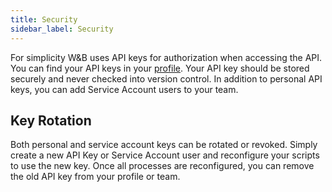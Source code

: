 ```yaml
---
title: Security
sidebar_label: Security
---
```


For simplicity W&B uses API keys for authorization when accessing the API.  You can find your API keys in your [profile](https://app.wandb.ai/profile).  Your API key should be stored securely and never checked into version control.  In addition to personal API keys, you can add Service Account users to your team.  

## Key Rotation

Both personal and service account keys can be rotated or revoked.  Simply create a new API Key or Service Account user and reconfigure your scripts to use the new key.  Once all processes are reconfigured, you can remove the old API key from your profile or team.